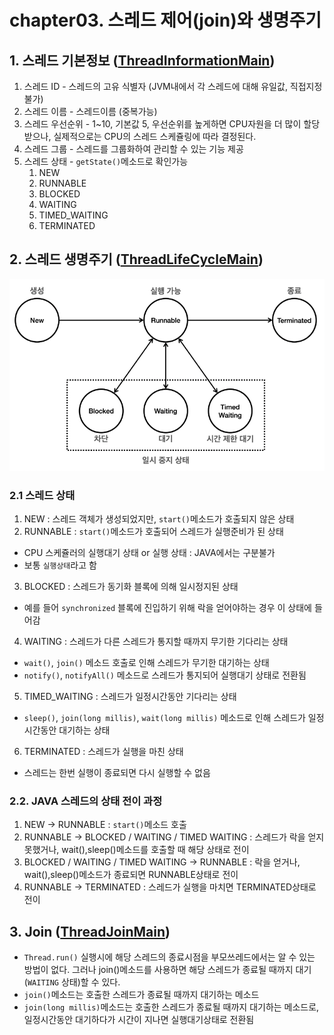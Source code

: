# chapter03. 스레드 제어(join)와 생명주기

## 1. 스레드 기본정보 ([ThreadInformationMain](./ThreadInformationMain.java))
1. 스레드 ID - 스레드의 고유 식별자 (JVM내에서 각 스레드에 대해 유일값, 직접지정 불가)
2. 스레드 이름 - 스레드이름 (중복가능)
3. 스레드 우선순위 - 1~10, 기본값 5, 우선순위를 높게하면 CPU자원을 더 많이 할당받으나, 실제적으로는 CPU의 스레드 스케쥴링에 따라 결정된다.
4. 스레드 그룹 - 스레드를 그룹화하여 관리할 수 있는 기능 제공
5. 스레드 상태 - `getState()`메소드로 확인가능
   1. NEW
   2. RUNNABLE
   3. BLOCKED
   4. WAITING
   5. TIMED_WAITING
   6. TERMINATED

## 2. 스레드 생명주기 ([ThreadLifeCycleMain](./ThreadLifeCycleMain.java))
![img.png](../../resources/md-resources/chapter03/thread_life_cycle.png)  
### 2.1 스레드 상태 
1. NEW : 스레드 객체가 생성되었지만, `start()`메소드가 호출되지 않은 상태
2. RUNNABLE : `start()`메소드가 호출되어 스레드가 실행준비가 된 상태
- CPU 스케쥴러의 실행대기 상태 or 실행 상태 : JAVA에서는 구분불가
- 보통 `실행상태`라고 함
3. BLOCKED : 스레드가 동기화 블록에 의해 일시정지된 상태
- 예를 들어 `synchronized` 블록에 진입하기 위해 락을 얻어야하는 경우 이 상태에 들어감
4. WAITING : 스레드가 다른 스레드가 통지할 때까지 무기한 기다리는 상태
- `wait()`, `join()` 메소드 호출로 인해 스레드가 무기한 대기하는 상태
- `notify()`, `notifyAll()` 메소드로 스레드가 통지되어 실행대기 상태로 전환됨
5. TIMED_WAITING : 스레드가 일정시간동안 기다리는 상태
- `sleep()`, `join(long millis)`, `wait(long millis)` 메소드로 인해 스레드가 일정시간동안 대기하는 상태
6. TERMINATED : 스레드가 실행을 마친 상태
- 스레드는 한번 실행이 종료되면 다시 실행할 수 없음
### 2.2. JAVA 스레드의 상태 전이 과정
1. NEW -> RUNNABLE : `start()`메소드 호출
2. RUNNABLE -> BLOCKED / WAITING / TIMED WAITING : 스레드가 락을 얻지 못했거나, wait(),sleep()메소드를 호출할 때 해당 상태로 전이
3. BLOCKED / WAITING / TIMED WAITING -> RUNNABLE : 락을 얻거나, wait(),sleep()메소드가 종료되면 RUNNABLE상태로 전이
4. RUNNABLE -> TERMINATED : 스레드가 실행을 마치면 TERMINATED상태로 전이

## 3. Join ([ThreadJoinMain](./ThreadJoinMain.java))
- `Thread.run()` 실행시에 해당 스레드의 종료시점을 부모쓰레드에서는 알 수 있는 방법이 없다. 그러나 join()메소드를 사용하면 해당 스레드가 종료될 때까지 대기(`WAITING` 상태)할 수 있다.
- `join()`메소드는 호출한 스레드가 종료될 때까지 대기하는 메소드
- `join(long millis)`메소드는 호출한 스레드가 종료될 때까지 대기하는 메소드로, 일정시간동안 대기하다가 시간이 지나면 실행대기상태로 전환됨